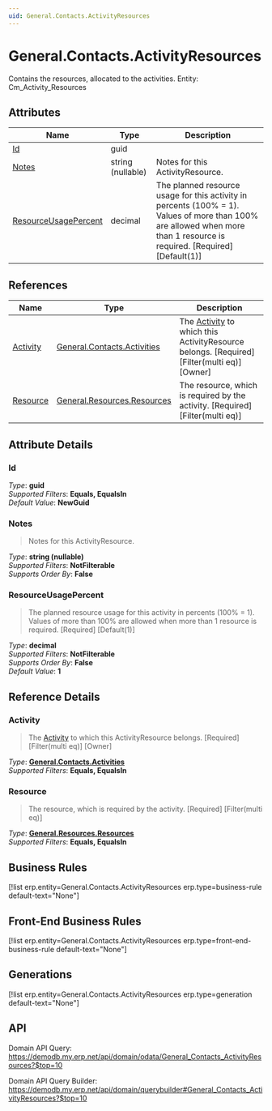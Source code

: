 ```yaml
---
uid: General.Contacts.ActivityResources
---
```

# General.Contacts.ActivityResources

Contains the resources, allocated to the activities. Entity: Cm_Activity_Resources

## Attributes

| Name | Type | Description |
| ---- | ---- | --- |
| [Id](General.Contacts.ActivityResources.md#id) | guid |  
| [Notes](General.Contacts.ActivityResources.md#notes) | string (nullable) | Notes for this ActivityResource. 
| [ResourceUsagePercent](General.Contacts.ActivityResources.md#resourceusagepercent) | decimal | The planned resource usage for this activity in percents (100% = 1). Values of more than 100% are allowed when more than 1 resource is required. [Required] [Default(1)] 

## References

| Name | Type | Description |
| ---- | ---- | --- |
| [Activity](General.Contacts.ActivityResources.md#activity) | [General.Contacts.Activities](General.Contacts.Activities.md) | The [Activity](General.Contacts.ActivityResources.md#activity) to which this ActivityResource belongs. [Required] [Filter(multi eq)] [Owner] |
| [Resource](General.Contacts.ActivityResources.md#resource) | [General.Resources.Resources](General.Resources.Resources.md) | The resource, which is required by the activity. [Required] [Filter(multi eq)] |


## Attribute Details

### Id

_Type_: **guid**  
_Supported Filters_: **Equals, EqualsIn**  
_Default Value_: **NewGuid**  

### Notes

> Notes for this ActivityResource.

_Type_: **string (nullable)**  
_Supported Filters_: **NotFilterable**  
_Supports Order By_: **False**  

### ResourceUsagePercent

> The planned resource usage for this activity in percents (100% = 1). Values of more than 100% are allowed when more than 1 resource is required. [Required] [Default(1)]

_Type_: **decimal**  
_Supported Filters_: **NotFilterable**  
_Supports Order By_: **False**  
_Default Value_: **1**  


## Reference Details

### Activity

> The [Activity](General.Contacts.ActivityResources.md#activity) to which this ActivityResource belongs. [Required] [Filter(multi eq)] [Owner]

_Type_: **[General.Contacts.Activities](General.Contacts.Activities.md)**  
_Supported Filters_: **Equals, EqualsIn**  

### Resource

> The resource, which is required by the activity. [Required] [Filter(multi eq)]

_Type_: **[General.Resources.Resources](General.Resources.Resources.md)**  
_Supported Filters_: **Equals, EqualsIn**  



## Business Rules

[!list erp.entity=General.Contacts.ActivityResources erp.type=business-rule default-text="None"]

## Front-End Business Rules

[!list erp.entity=General.Contacts.ActivityResources erp.type=front-end-business-rule default-text="None"]

## Generations

[!list erp.entity=General.Contacts.ActivityResources erp.type=generation default-text="None"]

## API

Domain API Query:
<https://demodb.my.erp.net/api/domain/odata/General_Contacts_ActivityResources?$top=10>

Domain API Query Builder:
<https://demodb.my.erp.net/api/domain/querybuilder#General_Contacts_ActivityResources?$top=10>

